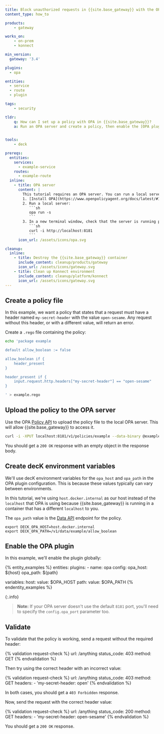 ```yaml
---
title: Block unauthorized requests in {{site.base_gateway}} with the OPA plugin
content_type: how_to

products:
    - gateway

works_on:
    - on-prem
    - konnect

min_version:
  gateway: '3.4'

plugins:
  - opa

entities:
  - service
  - route
  - plugin

tags:
    - security

tldr:
    q: How can I set up a policy with OPA in {{site.base_gateway}}?
    a: Run an OPA server and create a policy, then enable the [OPA plugin](/plugins/opa/) and specify the `config.opa_host` and `config.opa_path` parameters.
      

tools:
    - deck

prereqs:
  entities:
    services:
      - example-service
    routes:
      - example-route
  inline: 
    - title: OPA server
      content: |
        This tutorial requires an OPA server. You can run a local server for testing:
        1. [Install OPA](https://www.openpolicyagent.org/docs/latest/#1-download-opa).
        2. Run a local server:
           ```sh
           opa run -s
           ```
        3. In a new terminal window, check that the server is running properly:
           ```sh
           curl -i http://localhost:8181
           ```
      icon_url: /assets/icons/opa.svg

cleanup:
  inline:
    - title: Destroy the {{site.base_gateway}} container
      include_content: cleanup/products/gateway
      icon_url: /assets/icons/gateway.svg
    - title: Clean up Konnect environment
      include_content: cleanup/platform/konnect
      icon_url: /assets/icons/gateway.svg
---
```


## Create a policy file

In this example, we want a policy that states that a request must have a header named `my-secret-header` with the value `open-sesame`. Any request without this header, or with a different value, will return an error.

Create a `.rego` file containing the policy:
```sh
echo 'package example

default allow_boolean := false

allow_boolean if {
	header_present
}

header_present if {
	input.request.http.headers["my-secret-header"] == "open-sesame"
}

' > example.rego
```

## Upload the policy to the OPA server

Use the OPA [Policy API](https://www.openpolicyagent.org/docs/latest/rest-api/#create-or-update-a-policy) to upload the policy file to the local OPA server. This will allow {{site.base_gateway}} to access it.
```sh
curl -i -XPUT localhost:8181/v1/policies/example --data-binary @example.rego
```

You should get a `200 OK` response with an empty object in the response body.

## Create decK environment variables 

We'll use decK environment variables for the `opa_host` and `opa_path` in the OPA plugin configuration. This is because these values typically can vary between environments.

In this tutorial, we're using `host.docker.internal` as our host instead of the `localhost` that OPA is using because {{site.base_gateway}} is running in a container that has a different `localhost` to you.

The `opa_path` value is the [Data API](https://www.openpolicyagent.org/docs/latest/rest-api/#data-api) endpoint for the policy.

```
export DECK_OPA_HOST=host.docker.internal
export DECK_OPA_PATH=/v1/data/example/allow_boolean
```

## Enable the OPA plugin

In this example, we'll enable the plugin globally:

{% entity_examples %}
entities:
  plugins:
    - name: opa
      config:
        opa_host: ${host}
        opa_path: ${path}

variables:
  host:
    value: $OPA_HOST
  path:
    value: $OPA_PATH
{% endentity_examples %}

{:.info}
> **Note:** If your OPA server doesn't use the default `8181` port, you'll need to specify the `config.opa_port` parameter too.

## Validate

To validate that the policy is working, send a request without the required header:

<!--vale off-->
{% validation request-check %}
url: /anything
status_code: 403
method: GET
{% endvalidation %}
<!--vale on-->

Then try using the correct header with an incorrect value:
<!--vale off-->
{% validation request-check %}
url: /anything
status_code: 403
method: GET
headers:
    - 'my-secret-header: open'
{% endvalidation %}
<!--vale on-->

In both cases, you should get a `403 Forbidden` response.

Now, send the request with the correct header value:

<!--vale off-->
{% validation request-check %}
url: /anything
status_code: 200
method: GET
headers:
    - 'my-secret-header: open-sesame'
{% endvalidation %}
<!--vale on-->

You should get a `200 OK` response.